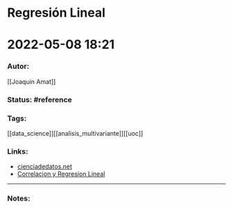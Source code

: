 # Regresión Lineal
# 2022-05-08 18:21
### Autor:
[[Joaquin Amat]]
### Status: #reference
### Tags: 
[[data_science]][[analisis_multivariante]][[uoc]]
### Links:
* [cienciadedatos.net](https://www.cienciadedatos.net/documentos/25_regresion_lineal_multiple.html)
* [Correlacion y Regresion Lineal](https://www.cienciadedatos.net/documentos/24_correlacion_y_regresion_lineal)
---
### Notes:


